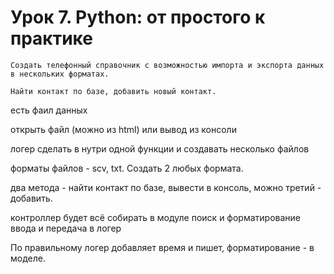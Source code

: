 # Урок 7. Python: от простого к практике

```
Создать телефонный справочник с возможностью импорта и экспорта данных в нескольких форматах.

Найти контакт по базе, добавить новый контакт.
```
есть фаил данных

открыть файл (можно из html) или вывод из консоли

логер сделать в нутри одной функции и создавать несколько файлов

форматы файлов - scv, txt. Создать 2 любых формата.

два метода - найти контакт по базе, вывести в консоль, можно третий - добавить.

контроллер будет всё собирать
в модуле поиск и форматирование ввода и передача в логер

По правильному логер добавляет время и пишет, форматирование - в моделе.